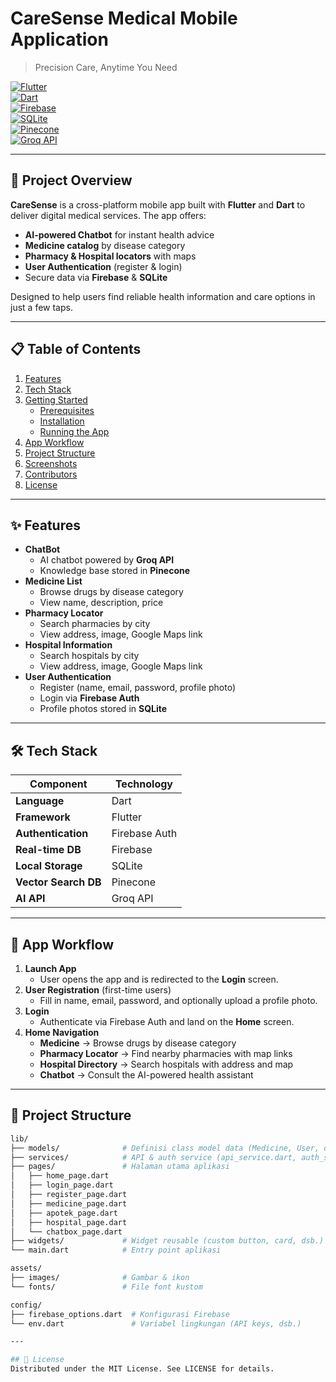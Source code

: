 # CareSense Medical Mobile Application
> Precision Care, Anytime You Need

[![Flutter](https://img.shields.io/badge/Framework-Flutter-02569B?logo=flutter&logoColor=white)](https://flutter.dev/)  
[![Dart](https://img.shields.io/badge/Language-Dart-0175C2?logo=dart&logoColor=white)](https://dart.dev/)  
[![Firebase](https://img.shields.io/badge/Database-Firebase-FFCA28?logo=firebase&logoColor=black)](https://firebase.google.com/)  
[![SQLite](https://img.shields.io/badge/Database-SQLite-003B57?logo=sqlite&logoColor=white)](https://www.sqlite.org/)  
[![Pinecone](https://img.shields.io/badge/VectorDB-Pinecone-9B51E0?logoColor=white)](https://www.pinecone.io/)  
[![Groq API](https://img.shields.io/badge/API-Groq-00B0FF?logo=postman&logoColor=white)](https://groq.dev/)  

---

## 🚀 Project Overview
**CareSense** is a cross-platform mobile app built with **Flutter** and **Dart** to deliver digital medical services. The app offers:
- **AI-powered Chatbot** for instant health advice  
- **Medicine catalog** by disease category  
- **Pharmacy & Hospital locators** with maps  
- **User Authentication** (register & login)  
- Secure data via **Firebase** & **SQLite**

Designed to help users find reliable health information and care options in just a few taps.

---

## 📋 Table of Contents
1. [Features](#-features)  
2. [Tech Stack](#-tech-stack)  
3. [Getting Started](#-getting-started)  
   - [Prerequisites](#prerequisites)  
   - [Installation](#installation)  
   - [Running the App](#running-the-app)  
4. [App Workflow](#-app-workflow)  
5. [Project Structure](#-project-structure)  
6. [Screenshots](#-screenshots)  
7. [Contributors](#-contributors)  
8. [License](#-license)  

---

## ✨ Features
- **ChatBot**  
  - AI chatbot powered by **Groq API**  
  - Knowledge base stored in **Pinecone**  
- **Medicine List**  
  - Browse drugs by disease category  
  - View name, description, price  
- **Pharmacy Locator**  
  - Search pharmacies by city  
  - View address, image, Google Maps link  
- **Hospital Information**  
  - Search hospitals by city  
  - View address, image, Google Maps link  
- **User Authentication**  
  - Register (name, email, password, profile photo)  
  - Login via **Firebase Auth**  
  - Profile photos stored in **SQLite**

---

## 🛠️ Tech Stack
| Component            | Technology       |
|----------------------|------------------|
| **Language**         | Dart             |
| **Framework**        | Flutter          |
| **Authentication**   | Firebase Auth    |
| **Real-time DB**     | Firebase         |
| **Local Storage**    | SQLite           |
| **Vector Search DB** | Pinecone         |
| **AI API**           | Groq API         |

---

## 🔄 App Workflow

1. **Launch App**  
   - User opens the app and is redirected to the **Login** screen.  
2. **User Registration** (first-time users)  
   - Fill in name, email, password, and optionally upload a profile photo.  
3. **Login**  
   - Authenticate via Firebase Auth and land on the **Home** screen.  
4. **Home Navigation**  
   - **Medicine** → Browse drugs by disease category  
   - **Pharmacy Locator** → Find nearby pharmacies with map links  
   - **Hospital Directory** → Search hospitals with address and map  
   - **Chatbot** → Consult the AI-powered health assistant  

---

## 📁 Project Structure

```bash
lib/
├── models/              # Definisi class model data (Medicine, User, dsb.)
├── services/            # API & auth service (api_service.dart, auth_service.dart)
├── pages/               # Halaman utama aplikasi
│   ├── home_page.dart
│   ├── login_page.dart
│   ├── register_page.dart
│   ├── medicine_page.dart
│   ├── apotek_page.dart
│   ├── hospital_page.dart
│   └── chatbox_page.dart
├── widgets/             # Widget reusable (custom button, card, dsb.)
└── main.dart            # Entry point aplikasi

assets/
├── images/              # Gambar & ikon
└── fonts/               # File font kustom

config/
├── firebase_options.dart  # Konfigurasi Firebase
└── env.dart               # Variabel lingkungan (API keys, dsb.)

---

## 📄 License
Distributed under the MIT License. See LICENSE for details.

